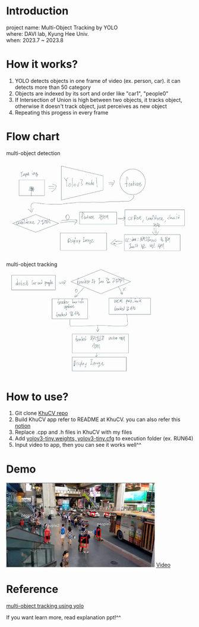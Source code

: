 # Introduction
project name: Multi-Object Tracking by YOLO<br>
where: DAVI lab, Kyung Hee Univ.<br>
when: 2023.7 ~ 2023.8<br>

# How it works?
1. YOLO detects objects in one frame of video (ex. person, car). it can detects more than 50 category
2. Objects are indexed by its sort and order like "car1", "people0"
3. If Intersection of Union is high between two objects, it tracks object, otherwise it doesn't track object, just perceives as new object
4. Repeating this progess in every frame
# Flow chart
<div>multi-object detection</div>
<img src="https://github.com/leejeongwoo1/object_tracking_by_yolo/blob/main/detection_flowchart.jpg" width="500"/>

<div>multi-object tracking</div>
<img src="https://github.com/leejeongwoo1/object_tracking_by_yolo/blob/main/tracking_flowchart.jpg" width="500"/>

# How to use?
1. Git clone <a href="https://github.com/NizeLee/KhuCv_mdi">KhuCV repo</a>
2. Build KhuCV app refer to README at KhuCV. you can also refer this <a href="https://curvy-bathtub-cb1.notion.site/1-wxWidget-opencv-703c6fc832e144b499652e4d23cdff05">notion</a>
3. Replace .cpp and .h files in KhuCV with my files
4. Add <a href="https://pjreddie.com/darknet/yolo/">yolov3-tiny.weights, yolov3-tiny.cfg</a> to execution folder (ex. RUN64)
5. Input video to app, then you can see it works well^^
   
# Demo
<img src="https://github.com/leejeongwoo1/object_tracking_by_yolo/blob/main/demo_picture.png" width="400"/>
<a href="https://file.notion.so/f/f/44cea39e-602e-4505-bfbd-ca610fd8c469/dd093981-4872-4689-874a-ccf7130aa186/KhuCV_App_-_KhuCv_Image_2023-08-11_02-24-17.mp4?id=8a39771c-5400-425a-bf6f-9d1ca98bcd1e&table=block&spaceId=44cea39e-602e-4505-bfbd-ca610fd8c469&expirationTimestamp=1706536800000&signature=_7aV21-qSou1tYfptXHwCc8tnCAuYuyxZbgvtWU_kyo&downloadName=KhuCV+App+-+%5BKhuCv+Image%5D+2023-08-11+02-24-17.mp4">Video</a>

# Reference
<a href="https://curvy-bathtub-cb1.notion.site/6-YOLOX-1551f188f0944f1482d973a17bad96dd">multi-object tracking using yolo</a>
<p>If you want learn more, read explanation ppt!^^</p>

